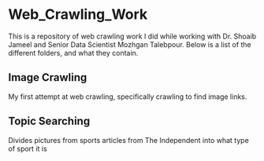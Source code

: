 # Web_Crawling_Work
This is a repository of web crawling work I did while working with Dr. Shoaib Jameel and Senior Data Scientist Mozhgan Talebpour.
Below is a list of the different folders, and what they contain.

## Image Crawling
My first attempt at web crawling, specifically crawling to find image links.

## Topic Searching
Divides pictures from sports articles from The Independent into what type of sport it is
